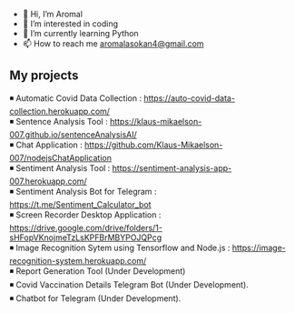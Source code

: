 - 👋 Hi, I’m Aromal
- 👀 I’m interested in coding
- 🌱 I’m currently learning Python
- 📫 How to reach me aromalasokan4@gmail.com


My projects
-----------
◾ Automatic Covid Data Collection : https://auto-covid-data-collection.herokuapp.com/  
◾ Sentence Analysis Tool : https://klaus-mikaelson-007.github.io/sentenceAnalysisAI/  
◾ Chat Application : https://github.com/Klaus-Mikaelson-007/nodejsChatApplication  
◾ Sentiment Analysis Tool : https://sentiment-analysis-app-007.herokuapp.com/  
◾ Sentiment Analysis Bot for Telegram : https://t.me/Sentiment_Calculator_bot  
◾ Screen Recorder Desktop Application : https://drive.google.com/drive/folders/1-sHFopVKnojmeTzLsKPFBrMBYPOJQPcg  
◾ Image Recognition Sytem using Tensorflow and Node.js : https://image-recognition-system.herokuapp.com/  
◾ Report Generation Tool (Under Development)  
◾ Covid Vaccination Details Telegram Bot (Under Development).  
◾ Chatbot for Telegram (Under Development).  
